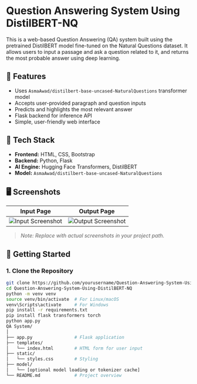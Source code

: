 # Question Answering System Using DistilBERT-NQ

This is a web-based Question Answering (QA) system built using the pretrained DistilBERT model fine-tuned on the Natural Questions dataset. It allows users to input a passage and ask a question related to it, and returns the most probable answer using deep learning.

## 🧠 Features

- Uses `AsmaAwad/distilbert-base-uncased-NaturalQuestions` transformer model
- Accepts user-provided paragraph and question inputs
- Predicts and highlights the most relevant answer
- Flask backend for inference API
- Simple, user-friendly web interface

## 🔧 Tech Stack

- **Frontend:** HTML, CSS, Bootstrap
- **Backend:** Python, Flask
- **AI Engine:** Hugging Face Transformers, DistilBERT
- **Model:** `AsmaAwad/distilbert-base-uncased-NaturalQuestions`

## 🖥️ Screenshots

| Input Page | Output Page |
|------------|-------------|
| ![Input Screenshot](static/images/input_example.png) | ![Output Screenshot](static/images/output_example.png) |

> _Note: Replace with actual screenshots in your project path._

## 🚀 Getting Started

### 1. Clone the Repository

```bash
git clone https://github.com/yourusername/Question-Answering-System-Using-DistilBERT-NQ.git
cd Question-Answering-System-Using-DistilBERT-NQ
python -m venv venv
source venv/bin/activate  # For Linux/macOS
venv\Scripts\activate     # For Windows
pip install -r requirements.txt
pip install flask transformers torch
python app.py
QA System/
│
├── app.py                # Flask application
├── templates/
│   └── index.html        # HTML form for user input
├── static/
│   └── styles.css        # Styling
├── model/
│   └── [optional model loading or tokenizer cache]
└── README.md             # Project overview
